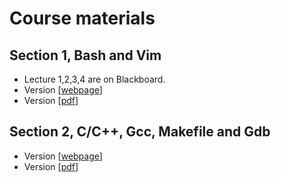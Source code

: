 Course materials
===

Section 1, Bash and Vim
---

- Lecture 1,2,3,4 are on Blackboard.
- Version [[webpage](1_bash.md)]
- Version [[pdf](1_bash.pdf)]

Section 2, C/C++, Gcc, Makefile and Gdb
---

- Version [[webpage](2_c.md)]
- Version [[pdf](2_c.pdf)]
